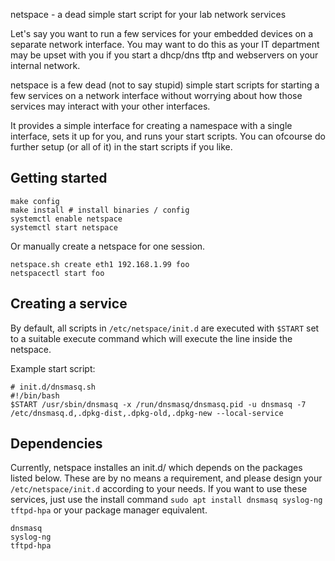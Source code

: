 netspace - a dead simple start script for your lab network services

Let's say you want to run a few services for your embedded devices on a separate
network interface. You may want to do this as your IT department may be upset
with you if you start a dhcp/dns tftp and webservers on your internal network.

netspace is a few dead (not to say stupid) simple start scripts for starting a
few services on a network interface without worrying about how those services
may interact with your other interfaces.

It provides a simple interface for creating a namespace with a single interface,
sets it up for you, and runs your start scripts. You can ofcourse do further
setup (or all of it) in the start scripts if you like.

## Getting started
```
make config
make install # install binaries / config
systemctl enable netspace
systemctl start netspace
```

Or manually create a netspace for one session.
```
netspace.sh create eth1 192.168.1.99 foo
netspacectl start foo
```

## Creating a service
By default, all scripts in `/etc/netspace/init.d` are executed with
`$START` set to a suitable execute command which will execute the line
inside the netspace.

Example start script:
```
# init.d/dnsmasq.sh
#!/bin/bash
$START /usr/sbin/dnsmasq -x /run/dnsmasq/dnsmasq.pid -u dnsmasq -7 /etc/dnsmasq.d,.dpkg-dist,.dpkg-old,.dpkg-new --local-service
```

## Dependencies
Currently, netspace installes an init.d/ which depends on the packages listed
below. These are by no means a requirement, and please design your
`/etc/netspace/init.d` according to your needs. If you want to use these
services, just use the install command `sudo apt install dnsmasq syslog-ng
tftpd-hpa` or your package manager equivalent.


```
dnsmasq
syslog-ng
tftpd-hpa
```
